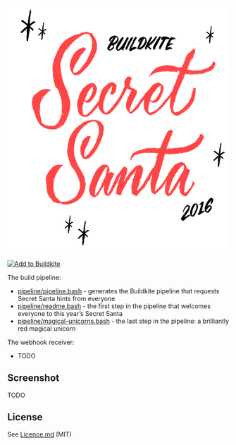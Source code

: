 <h1 align="center"><img alt="Buildkite Secret Santa 2016" src="logo.gif" width="550" height="550"></h1>

[![Add to Buildkite](https://buildkite.com/button.svg)](https://buildkite.com/new)

The build pipeline:

* [pipeline/pipeline.bash](pipeline/pipeline.bash) - generates the Buildkite pipeline that requests Secret Santa hints from everyone
* [pipeline/readme.bash](pipeline/readme.bash) - the first step in the pipeline that welcomes everyone to this year’s Secret Santa
* [pipeline/magical-unicorns.bash](pipeline/magical-unicorns.bash) - the last step in the pipeline: a brilliantly red magical unicorn

The webhook receiver:

* TODO

## Screenshot

TODO

## License

See [Licence.md](Licence.md) (MIT)
